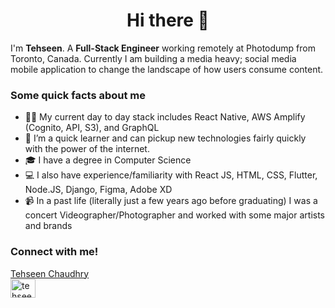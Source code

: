 <h1 align="center">Hi there 👋</h1>

I'm **Tehseen**. A **Full-Stack Engineer** working remotely at Photodump from Toronto, Canada. Currently I am building a media heavy; social media mobile application to change the landscape of how users consume content.

<h3 align="left">Some quick facts about me</h3>

- 🧑‍💻 My current day to day stack includes React Native, AWS Amplify (Cognito, API, S3), and GraphQL
- 🌱 I’m a quick learner and can pickup new technologies fairly quickly with the power of the internet.
- 🎓 I have a degree in Computer Science
- 💻 I also have experience/familiarity with React JS, HTML, CSS, Flutter, Node.JS, Django, Figma, Adobe XD
- 📹 In a past life (literally just a few years ago before graduating) I was a concert Videographer/Photographer and worked with some major artists and brands

<h3 align="left">Connect with me!</h3>  
<div class="badge-base LI-profile-badge" data-locale="en_US" data-size="medium" data-theme="dark" data-type="VERTICAL" data-vanity="tehseenc" data-version="v1"><a class="badge-base__link LI-simple-link" href="https://ca.linkedin.com/in/tehseenc?trk=profile-badge">Tehseen Chaudhry</a></div>
<a href="https://linkedin.com/in/tehseenc" target="blank"><img align="center" src="https://raw.githubusercontent.com/rahuldkjain/github-profile-readme-generator/master/src/images/icons/Social/linked-in-alt.svg" alt="tehseenc linkedin" height="30" width="40" /></a>
<!---
tehseenc/tehseenc is a ✨ special ✨ repository because its `README.md` (this file) appears on your GitHub profile.
You can click the Preview link to take a look at your changes.
--->
